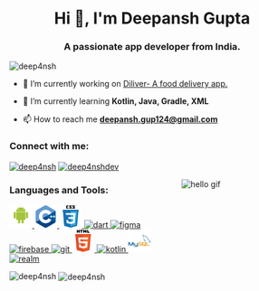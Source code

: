<h1 align="center">Hi 👋, I'm Deepansh Gupta
 </h1>
<h3 align="center">A passionate app developer from India.</h3>

<p align="left"> <img src="https://komarev.com/ghpvc/?username=deep4nsh&label=Profile%20views&color=0e75b6&style=flat" alt="deep4nsh" /> </p>

- 🔭 I’m currently working on [Diliver- A food delivery app.](https://github.com/DeeDev69/Diliver.git)

- 🌱 I’m currently learning **Kotlin, Java, Gradle, XML**

- 📫 How to reach me **deepansh.gup124@gmail.com**

<h3 align="left">Connect with me:</h3>
<p align="left">
<a href="https://twitter.com/deep4nsh" target="blank"><img align="center" src="https://raw.githubusercontent.com/rahuldkjain/github-profile-readme-generator/master/src/images/icons/Social/twitter.svg" alt="deep4nsh" height="30" width="40" /></a>
<a href="https://linkedin.com/in/deep4nshdev" target="blank"><img align="center" src="https://raw.githubusercontent.com/rahuldkjain/github-profile-readme-generator/master/src/images/icons/Social/linked-in-alt.svg" alt="deep4nshdev" height="30" width="40" /></a>
</p>
<img align="right" src="https://media4.giphy.com/media/Ll22OhMLAlVDb8UQWe/200w.gif?cid=6c09b9523e4wsa4ms3vwobkfo9ngvidk4je5wdimriy1o4o7&ep=v1_stickers_search&rid=200w.gif&ct=s" alt="hello gif" width="200" height="200">
<h3 align="left">Languages and Tools:</h3>
<p align="left"> <a href="https://developer.android.com" target="_blank" rel="noreferrer"> <img src="https://raw.githubusercontent.com/devicons/devicon/master/icons/android/android-original-wordmark.svg" alt="android" width="40" height="40"/> </a> <a href="https://www.w3schools.com/cpp/" target="_blank" rel="noreferrer"> <img src="https://raw.githubusercontent.com/devicons/devicon/master/icons/cplusplus/cplusplus-original.svg" alt="cplusplus" width="40" height="40"/> </a> <a href="https://www.w3schools.com/css/" target="_blank" rel="noreferrer"> <img src="https://raw.githubusercontent.com/devicons/devicon/master/icons/css3/css3-original-wordmark.svg" alt="css3" width="40" height="40"/> </a> <a href="https://dart.dev" target="_blank" rel="noreferrer"> <img src="https://www.vectorlogo.zone/logos/dartlang/dartlang-icon.svg" alt="dart" width="40" height="40"/> </a> <a href="https://www.figma.com/" target="_blank" rel="noreferrer"> <img src="https://www.vectorlogo.zone/logos/figma/figma-icon.svg" alt="figma" width="40" height="40"/> </a> <a href="https://firebase.google.com/" target="_blank" rel="noreferrer"> <img src="https://www.vectorlogo.zone/logos/firebase/firebase-icon.svg" alt="firebase" width="40" height="40"/> </a> <a href="https://git-scm.com/" target="_blank" rel="noreferrer"> <img src="https://www.vectorlogo.zone/logos/git-scm/git-scm-icon.svg" alt="git" width="40" height="40"/> </a> <a href="https://www.w3.org/html/" target="_blank" rel="noreferrer"> <img src="https://raw.githubusercontent.com/devicons/devicon/master/icons/html5/html5-original-wordmark.svg" alt="html5" width="40" height="40"/> </a> <a href="https://kotlinlang.org" target="_blank" rel="noreferrer"> <img src="https://www.vectorlogo.zone/logos/kotlinlang/kotlinlang-icon.svg" alt="kotlin" width="40" height="40"/> </a> <a href="https://www.mysql.com/" target="_blank" rel="noreferrer"> <img src="https://raw.githubusercontent.com/devicons/devicon/master/icons/mysql/mysql-original-wordmark.svg" alt="mysql" width="40" height="40"/> </a> <a href="https://realm.io/" target="_blank" rel="noreferrer"> <img src="https://raw.githubusercontent.com/bestofjs/bestofjs-webui/8665e8c267a0215f3159df28b33c365198101df5/public/logos/realm.svg" alt="realm" width="40" height="40"/> </a> </p>

<p><img align="left" src="https://github-readme-stats.vercel.app/api/top-langs?username=deep4nsh&show_icons=true&locale=en&layout=compact" alt="deep4nsh" /></p>

<p>&nbsp;<img align="center" src="https://github-readme-stats.vercel.app/api?username=deep4nsh&show_icons=true&locale=en" alt="deep4nsh" /></p>
